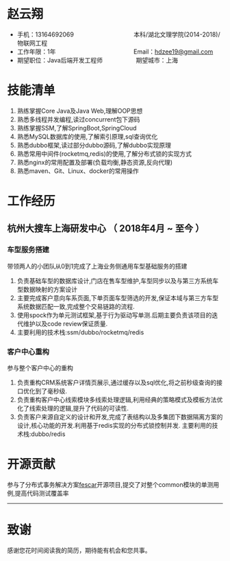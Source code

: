 
# 赵云翔
 - 手机：13164692069&emsp;&emsp;&emsp;&emsp;&emsp;&emsp;&emsp;&emsp;&emsp;&emsp;本科/湖北文理学院(2014-2018)/物联网工程
 - 工作年限：1年&emsp;&emsp;&emsp;&emsp;&emsp;&emsp;&emsp;&emsp;&emsp;&emsp;&emsp;&emsp;&emsp;Email：hdzee19@gmail.com
 - 期望职位：Java后端开发工程师&nbsp;&nbsp;&emsp;&emsp;&emsp;&emsp;&emsp;期望城市：上海 

# 技能清单
1. 熟练掌握Core Java及Java Web,理解OOP思想
2. 熟悉多线程并发编程,读过concurrent包下源码
3. 熟练掌握SSM,了解SpringBoot,SpringCloud 
4. 熟悉MySQL数据库的使用,了解索引原理,sql查询优化
4. 熟悉dubbo框架,读过部分dubbo源码,了解dubbo实现原理
5. 熟悉常用中间件(rocketmq,redis)的使用,了解分布式锁的实现方式
6. 熟悉nginx的常用配置及部署(负载均衡,静态资源,反向代理)
8. 熟悉maven、Git、Linux、docker的常用操作
# 工作经历
## 杭州大搜车上海研发中心 （ 2018年4月 ~ 至今 ）
### 车型服务搭建
带领两人的小团队从0到1完成了上海业务侧通用车型基础服务的搭建
1. 负责基础车型的数据库设计,门店在售车型维护,车型同步以及与第三方系统车型数据映射的方案设计
1. 主要完成客户意向车系页面,下单页面车型筛选的开发,保证本域与第三方车型系统数据匹配一致,完成整个交易链路的流程.
2. 使用spock作为单元测试框架,基于行为驱动写单测.后期主要负责该项目的迭代维护以及code review保证质量.
3. 主要利用的技术栈:ssm/dubbo/rocketmq/redis
### 客户中心重构
参与整个客户中心的重构
1. 负责重构CRM系统客户详情页展示,通过缓存以及sql优化,将之前秒级查询的接口优化到了毫秒级.
2. 负责重构客户中心线索模块多线索处理逻辑,利用经典的策略模式及模板方法优化了线索处理的逻辑,提升了代码的可读性.
3. 负责客户来源自定义的设计和开发,完成了表结构以及多集团下数据隔离方案的设计,核心功能的开发.利用基于redis实现的分布式锁控制并发.
主要利用的技术栈:dubbo/redis

# 开源贡献
参与了分布式事务解决方案[fescar](github.com/alibaba/fescar)开源项目,提交了对整个common模块的单测用例,提高代码测试覆盖率

---      
# 致谢
感谢您花时间阅读我的简历，期待能有机会和您共事。
      

   

  

  
